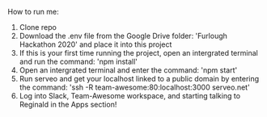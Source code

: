 How to run me:
1. Clone repo
2. Download the .env file from the Google Drive folder: 'Furlough Hackathon 2020' and place it into this project
3. If this is your first time running the project, open an intergrated terminal and run the command: 'npm install'
4. Open an intergrated terminal and enter the command: 'npm start'
5. Run serveo and get your localhost linked to a public domain by entering the command: 'ssh -R team-awesome:80:localhost:3000 serveo.net'
6. Log into Slack, Team-Awesome workspace, and starting talking to Reginald in the Apps section!